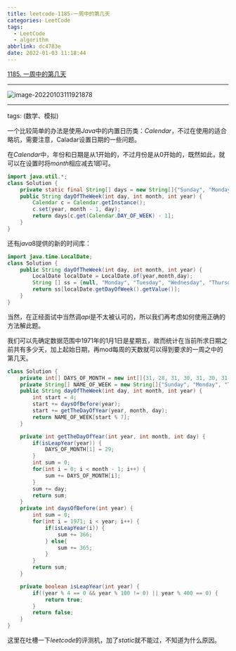 ```yaml
---
title: leetcode-1185-一周中的第几天
categories: LeetCode
tags:
  - LeetCode
  - algorithm
abbrlink: dc4783e
date: 2022-01-03 11:18:44
---
```


[1185. 一周中的第几天](https://leetcode-cn.com/problems/day-of-the-week/)

<hr/>

![image-20220103111921878](https://gitee.com/cao_ziqiang/img/raw/master/20220103111921.png)

<hr/>

tags: (数学、模拟)

一个比较简单的办法是使用$Java$中的内置日历类：$Calendar$，不过在使用的适合略坑，需要注意，Caladar设置日期的一些问题。

在$Calendar$中，年份和日期是从1开始的，不过月份是从0开始的，既然如此，就可以在设置时将$month$相应减去1即可。

```java
import java.util.*;
class Solution {
    private static final String[] days = new String[]{"Sunday", "Monday", "Tuesday", "Wednesday", "Thursday", "Friday", "Saturday"};
    public String dayOfTheWeek(int day, int month, int year) {
        Calendar c = Calendar.getInstance();
        c.set(year, month - 1, day);
        return days[c.get(Calendar.DAY_OF_WEEK) - 1];
    }
}
```

还有$java8$提供的新的时间库：

```java
import java.time.LocalDate;
class Solution {
    public String dayOfTheWeek(int day, int month, int year) {
        LocalDate localDate = LocalDate.of(year,month,day);
        String [] ss = {null, "Monday", "Tuesday", "Wednesday", "Thursday", "Friday", "Saturday","Sunday"};
        return ss[localDate.getDayOfWeek().getValue()];
    }
}
```

当然，在正经面试中当然调$api$是不太被认可的，所以我们再考虑如何使用正确的方法解此题。

我们可以先确定数据范围中1971年的1月1日是星期五，故而统计在当前所求日期之前共有多少天，加上起始日期，再mod每周的天数就可以得到要求的一周之中的第几天。

```java
class Solution {
    private int[] DAYS_OF_MONTH = new int[]{31, 28, 31, 30, 31, 30, 31, 31, 30, 31, 30, 31};
    private String[] NAME_OF_WEEK = new String[]{"Sunday", "Monday", "Tuesday", "Wednesday", "Thursday", "Friday", "Saturday"};
    public String dayOfTheWeek(int day, int month, int year) {
        int start = 4;
        start += daysOfBefore(year);
        start += getTheDayOfYear(year, month, day);
        return NAME_OF_WEEK[start % 7];
    }

    private int getTheDayOfYear(int year, int month, int day) {
        if(isLeapYear(year)) {
            DAYS_OF_MONTH[1] = 29;
        }
        int sum = 0;
        for(int i = 0; i < month - 1; i++) {
            sum += DAYS_OF_MONTH[i];
        }
        sum += day;
        return sum;
    }
    private int daysOfBefore(int year) {
        int sum = 0;
        for(int i = 1971; i < year; i++) {
            if(isLeapYear(i)) {
                sum += 366;
            } else{
                sum += 365;
            }
        }
        return sum;
    }

    private boolean isLeapYear(int year) {
        if((year % 4 == 0 && year % 100 != 0) || year % 400 == 0) {
            return true;
        }
        return false;
    }
}
```

这里在吐槽一下$leetcode$的评测机，加了$static$就不能过，不知道为什么原因。

